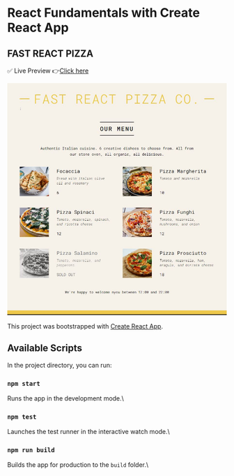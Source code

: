 # React Fundamentals with Create React App

## FAST REACT PIZZA
✅ Live Preview 👉[Click here](https://fast-foods.vercel.app/)



![overview](https://github.com/fadayopaul/fast-react-pizza/blob/main/overview.JPG?raw=true)

This project was bootstrapped with [Create React App](https://github.com/facebook/create-react-app).

## Available Scripts

In the project directory, you can run:

### `npm start`
Runs the app in the development mode.\


### `npm test`

Launches the test runner in the interactive watch mode.\

### `npm run build`
Builds the app for production to the `build` folder.\
